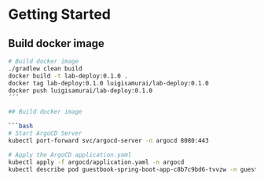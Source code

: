 # Getting Started

## Build docker image

```bash
# Build docker image
./gradlew clean build
docker build -t lab-deploy:0.1.0 .
docker tag lab-deploy:0.1.0 luigisamurai/lab-deploy:0.1.0
docker push luigisamurai/lab-deploy:0.1.0
´´´

## Build docker image

```bash
# Start ArgoCD Server
kubectl port-forward svc/argocd-server -n argocd 8080:443

# Apply the ArgoCD application.yaml
kubectl apply -f argocd/application.yaml -n argocd
kubectl describe pod guestbook-spring-boot-app-c8b7c9bd6-tvvzw -n guestbook
```